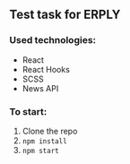 
## Test task for ERPLY

### Used technologies:

- React
- React Hooks
- SCSS
- News API

### To start:

1. Clone the repo
2. `npm install`
3. `npm start`
